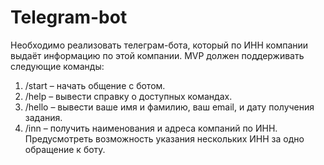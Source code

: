 # Telegram-bot
Необходимо реализовать телеграм-бота, который по ИНН компании выдаёт информацию по этой
компании.
MVP должен поддерживать следующие команды:
1. /start – начать общение с ботом.
2. /help – вывести справку о доступных командах.
3. /hello – вывести ваше имя и фамилию, ваш email, и дату получения задания.
4. /inn – получить наименования и адреса компаний по ИНН. Предусмотреть возможность
указания нескольких ИНН за одно обращение к боту.
